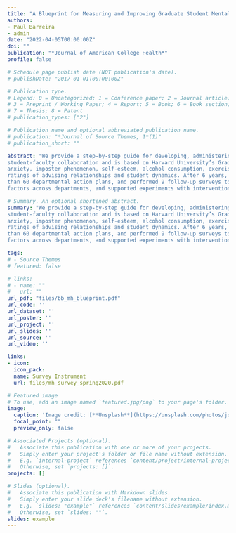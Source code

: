 ```yaml
---
title: "A Blueprint for Measuring and Improving Graduate Student Mental Health"
authors:
- Paul Barreira
- admin
date: "2022-04-05T00:00:00Z"
doi: ""
publication: "*Journal of American College Health*"
profile: false

# Schedule page publish date (NOT publication's date).
# publishDate: "2017-01-01T00:00:00Z"

# Publication type.
# Legend: 0 = Uncategorized; 1 = Conference paper; 2 = Journal article;
# 3 = Preprint / Working Paper; 4 = Report; 5 = Book; 6 = Book section;
# 7 = Thesis; 8 = Patent
# publication_types: ["2"]

# Publication name and optional abbreviated publication name.
# publication: "*Journal of Source Themes, 1*(1)"
# publication_short: ""

abstract: "We provide a step-by-step guide for developing, administering, evaluating, and acting on a survey-based study of graduate student mental health. Blueprint focuses on forging
student-faculty collaboration and is based on Harvard University’s Graduate Student Mental Health Initiative (GSMHI). The survey tool we use includes validated screening instruments for depression,
anxiety, imposter phenomenon, self-esteem, alcohol consumption, exercise and sleep habits, and loneliness. It also includes environmental questions that collect epidemiologic data, as well as
ratings of advising relationships and student dynamics. After 6 years, GSMHI has analyzed data from 30 different PhD programs and 4,866 students, overseen the implementation of more
than 60 departmental action plans, and performed 9 follow-up surveys to assess progress. It has achieved high response rates (60–90%), discovered wide variation in mental health and environmental
factors across departments, and supported experiments with interventions. We hope this blueprint helps other universities run similar initiatives."

# Summary. An optional shortened abstract.
summary: "We provide a step-by-step guide for developing, administering, evaluating, and acting on a survey-based study of graduate student mental health. Blueprint focuses on forging
student-faculty collaboration and is based on Harvard University’s Graduate Student Mental Health Initiative (GSMHI). The survey tool we use includes validated screening instruments for depression,
anxiety, imposter phenomenon, self-esteem, alcohol consumption, exercise and sleep habits, and loneliness. It also includes environmental questions that collect epidemiologic data, as well as
ratings of advising relationships and student dynamics. After 6 years, GSMHI has analyzed data from 30 different PhD programs and 4,866 students, overseen the implementation of more
than 60 departmental action plans, and performed 9 follow-up surveys to assess progress. It has achieved high response rates (60–90%), discovered wide variation in mental health and environmental
factors across departments, and supported experiments with interventions. We hope this blueprint helps other universities run similar initiatives."

tags:
# - Source Themes
# featured: false

# links:
# - name: ""
#   url: ""
url_pdf: "files/bb_mh_blueprint.pdf"
url_code: ''
url_dataset: ''
url_poster: ''
url_project: ''
url_slides: ''
url_source: ''
url_video: ''

links:
- icon:
  icon_pack:
  name: Survey Instrument
  url: files/mh_survey_spring2020.pdf

# Featured image
# To use, add an image named `featured.jpg/png` to your page's folder. 
image:
  caption: 'Image credit: [**Unsplash**](https://unsplash.com/photos/jdD8gXaTZsc)'
  focal_point: ""
  preview_only: false

# Associated Projects (optional).
#   Associate this publication with one or more of your projects.
#   Simply enter your project's folder or file name without extension.
#   E.g. `internal-project` references `content/project/internal-project/index.md`.
#   Otherwise, set `projects: []`.
projects: []

# Slides (optional).
#   Associate this publication with Markdown slides.
#   Simply enter your slide deck's filename without extension.
#   E.g. `slides: "example"` references `content/slides/example/index.md`.
#   Otherwise, set `slides: ""`.
slides: example
---
```

